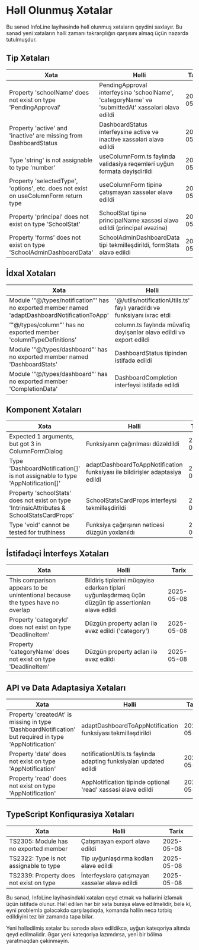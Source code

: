 
# Həll Olunmuş Xətalar

Bu sənəd InfoLine layihəsində həll olunmuş xətaların qeydini saxlayır. Bu sənəd yeni xətaların həlli zamanı təkrarçılığın qarşısını almaq üçün nəzərdə tutulmuşdur.

## Tip Xətaları

| Xəta | Həlli | Tarix |
|------|-------|-------|
| Property 'schoolName' does not exist on type 'PendingApproval' | PendingApproval interfeysinə 'schoolName', 'categoryName' və 'submittedAt' xassələri əlavə edildi | 2025-05-08 |
| Property 'active' and 'inactive' are missing from DashboardStatus | DashboardStatus interfeysinə active və inactive xassələri əlavə edildi | 2025-05-08 |
| Type 'string' is not assignable to type 'number' | useColumnForm.ts faylında validasiya rəqəmləri uyğun formata dəyişdirildi | 2025-05-08 |
| Property 'selectedType', 'options', etc. does not exist on useColumnForm return type | useColumnForm tipinə çatışmayan xassələr əlavə edildi | 2025-05-08 |
| Property 'principal' does not exist on type 'SchoolStat' | SchoolStat tipinə principalName xassəsi əlavə edildi (principal əvəzinə) | 2025-05-08 |
| Property 'forms' does not exist on type 'SchoolAdminDashboardData' | SchoolAdminDashboardData tipi təkmilləşdirildi, formStats əlavə edildi | 2025-05-08 |

## İdxal Xətaları

| Xəta | Həlli | Tarix |
|------|-------|-------|
| Module '"@/types/notification"' has no exported member named 'adaptDashboardNotificationToApp' | '@/utils/notificationUtils.ts' faylı yaradıldı və funksiyanı ixrac etdi | 2025-05-08 |
| '"@/types/column"' has no exported member 'columnTypeDefinitions' | column.ts faylında müvafiq dəyişənlər əlavə edildi və export edildi | 2025-05-08 |
| Module '"@/types/dashboard"' has no exported member named 'DashboardStats' | DashboardStatus tipindən istifadə edildi | 2025-05-08 |
| Module '"@/types/dashboard"' has no exported member 'CompletionData' | DashboardCompletion interfeysi istifadə edildi | 2025-05-08 |

## Komponent Xətaları

| Xəta | Həlli | Tarix |
|------|-------|-------|
| Expected 1 arguments, but got 3 in ColumnFormDialog | Funksiyanın çağırılması düzəldildi | 2025-05-08 |
| Type 'DashboardNotification[]' is not assignable to type 'AppNotification[]' | adaptDashboardToAppNotification funksiyası ilə bildirişlər adaptasiya edildi | 2025-05-08 |
| Property 'schoolStats' does not exist on type 'IntrinsicAttributes & SchoolStatsCardProps' | SchoolStatsCardProps interfeysi təkmilləşdirildi | 2025-05-08 |
| Type 'void' cannot be tested for truthiness | Funksiya çağırışının nəticəsi düzgün yoxlanıldı | 2025-05-08 |

## İstifadəçi İnterfeys Xətaları

| Xəta | Həlli | Tarix |
|------|-------|-------|
| This comparison appears to be unintentional because the types have no overlap | Bildiriş tiplərini müqayisə edərkən tipləri uyğunlaşdırmaq üçün düzgün tip assertionları əlavə edildi | 2025-05-08 |
| Property 'categoryId' does not exist on type 'DeadlineItem' | Düzgün property adları ilə əvəz edildi ('category') | 2025-05-08 |
| Property 'categoryName' does not exist on type 'DeadlineItem' | Düzgün property adları ilə əvəz edildi | 2025-05-08 |

## API və Data Adaptasiya Xətaları

| Xəta | Həlli | Tarix |
|------|-------|-------|
| Property 'createdAt' is missing in type 'DashboardNotification' but required in type 'AppNotification' | adaptDashboardToAppNotification funksiyası təkmilləşdirildi | 2025-05-08 |
| Property 'date' does not exist on type 'AppNotification' | notificationUtils.ts faylında adapting funksiyaları updated edildi | 2025-05-08 |
| Property 'read' does not exist on type 'AppNotification' | AppNotification tipində optional 'read' xassəsi əlavə edildi | 2025-05-08 |

## TypeScript Konfiqurasiya Xətaları

| Xəta | Həlli | Tarix |
|------|-------|-------|
| TS2305: Module has no exported member | Çatışmayan export əlavə edildi | 2025-05-08 |
| TS2322: Type is not assignable to type | Tip uyğunlaşdırma kodları əlavə edildi | 2025-05-08 |
| TS2339: Property does not exist on type | İnterfeyslərə çatışmayan xassələr əlavə edildi | 2025-05-08 |

Bu sənəd, InfoLine layihəsindəki xətaları qeyd etmək və həllərini izləmək üçün istifadə olunur. Həll edilən hər bir xəta buraya əlavə edilməlidir, belə ki, eyni problemlə gələcəkdə qarşılaşdıqda, komanda həllin necə tətbiq edildiyini tez bir zamanda tapa bilər.

Yeni həllədilmiş xətalar bu sənədə əlavə edildikcə, uyğun kateqoriya altında qeyd edilməlidir. Əgər yeni kateqoriya lazımdırsa, yeni bir bölmə yaratmaqdan çəkinməyin.
